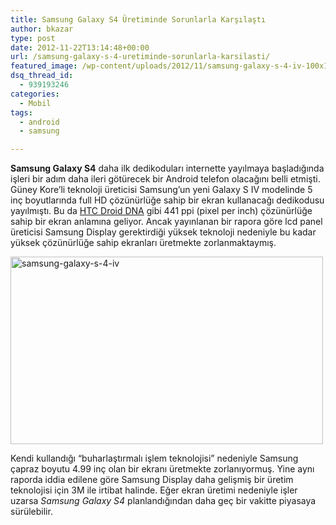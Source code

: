 ```yaml
---
title: Samsung Galaxy S4 Üretiminde Sorunlarla Karşılaştı
author: bkazar
type: post
date: 2012-11-22T13:14:48+00:00
url: /samsung-galaxy-s-4-uretiminde-sorunlarla-karsilasti/
featured_image: /wp-content/uploads/2012/11/samsung-galaxy-s-4-iv-100x100.jpg
dsq_thread_id:
  - 939193246
categories:
  - Mobil
tags:
  - android
  - samsung

---
```

**Samsung Galaxy S4** daha ilk dedikoduları internette yayılmaya başladığında işleri bir adım daha ileri götürecek bir Android telefon olacağını belli etmişti. Güney Kore&#8217;li teknoloji üreticisi Samsung&#8217;un yeni Galaxy S IV modelinde 5 inç boyutlarında full HD çözünürlüğe sahip bir ekran kullanacağı dedikodusu yayılmıştı. Bu da [HTC Droid DNA][1] gibi 441 ppi (pixel per inch) çözünürlüğe sahip bir ekran anlamına geliyor. Ancak yayınlanan bir rapora göre lcd panel üreticisi Samsung Display gerektirdiği yüksek teknoloji nedeniyle bu kadar yüksek çözünürlüğe sahip ekranları üretmekte zorlanmaktaymış.

<img class="aligncenter size-full wp-image-9241" title="samsung-galaxy-s-4-iv" src="https://www.murekkep.org/wp-content/uploads/2012/11/samsung-galaxy-s-4-iv.jpg" alt="samsung-galaxy-s-4-iv" width="500" height="300" srcset="https://www.murekkep.org/wp-content/uploads/2012/11/samsung-galaxy-s-4-iv.jpg 500w, https://www.murekkep.org/wp-content/uploads/2012/11/samsung-galaxy-s-4-iv-400x240.jpg 400w, https://www.murekkep.org/wp-content/uploads/2012/11/samsung-galaxy-s-4-iv-50x30.jpg 50w, https://www.murekkep.org/wp-content/uploads/2012/11/samsung-galaxy-s-4-iv-208x125.jpg 208w" sizes="(max-width: 500px) 100vw, 500px" /> 

Kendi kullandığı &#8220;buharlaştırmalı işlem teknolojisi&#8221; nedeniyle Samsung çapraz boyutu 4.99 inç olan bir ekranı üretmekte zorlanıyormuş. Yine aynı raporda iddia edilene göre Samsung Display daha gelişmiş bir üretim teknolojisi için 3M ile irtibat halinde. Eğer ekran üretimi nedeniyle işler uzarsa _Samsung Galaxy S4_ planlandığından daha geç bir vakitte piyasaya sürülebilir.

 [1]: https://www.murekkep.org/htc-droid-dna-full-hd-ekraniyla-geliyor-9089